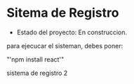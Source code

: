 <h1>Sitema de Registro</h1>

- Estado del proyecto: En construccion.

para ejecucar el sisteman, debes poner:

"'npm install react'"

sistema de registro 2
